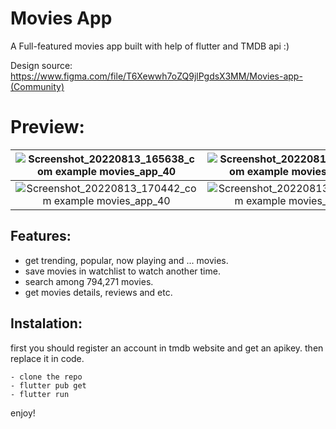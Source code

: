 # Movies App

A Full-featured movies app built with help of flutter and TMDB api :)

Design source: https://www.figma.com/file/T6Xewwh7oZQ9jlPgdsX3MM/Movies-app-(Community)


# Preview:

| ![Screenshot_20220813_165638_com example movies_app_40](https://user-images.githubusercontent.com/93007857/184495976-536a05af-c073-4e7c-a7b0-13065555bf9e.jpg) | ![Screenshot_20220813_170407_com example movies_app_40](https://user-images.githubusercontent.com/93007857/184496013-c3544b97-285c-46b8-a1be-bc58eea1d873.jpg)   
| :---:   | :---: 
| ![Screenshot_20220813_170442_com example movies_app_40](https://user-images.githubusercontent.com/93007857/184496055-b925d540-1032-4a4b-bdde-62f9907ee93c.jpg) | ![Screenshot_20220813_170538_com example movies_app_40](https://user-images.githubusercontent.com/93007857/184496092-764c718a-0af3-4d39-8219-c4fbe0bf8704.jpg)   

  


## Features:

- get trending, popular, now playing and ... movies.
- save movies in watchlist to watch another time.
- search among 794,271 movies.
- get movies details, reviews and etc.


## Instalation:

first you should register an account in tmdb website and get an apikey. then replace it in code.

```
- clone the repo
- flutter pub get
- flutter run
```

enjoy!



